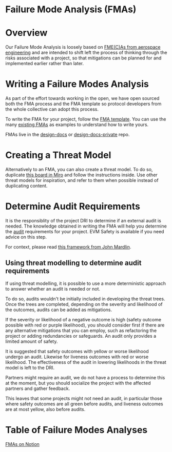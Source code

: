 # Failure Mode Analysis (FMAs)

# Overview
Our Failure Mode Analysis is loosely based on [FME(C)As from aerospace engineering](https://en.wikipedia.org/wiki/Failure_mode_and_effects_analysis) and are intended to shift left the process of thinking through the risks associated with a project, so that mitigations can be planned for and implemented earlier rather than later.

# Writing a Failure Modes Analysis
As part of the effort towards working in the open, we have open sourced both the FMA process and the FMA template so protocol developers from the whole collective can adopt this process. 

To write the FMA for your project, follow the [FMA template](https://github.com/ethereum-optimism/design-docs/blob/main/assets/fma-template.md). You can use the many [existing FMAs](https://github.com/ethereum-optimism/design-docs/tree/main/security) as examples to understand how to write yours.

FMAs live in the [design-docs](https://github.com/ethereum-optimism/design-docs/blob/main/security/failure-modes-analysis.md) or [design-docs-private](https://github.com/ethereum-optimism/design-docs-private) repo.

# Creating a Threat Model
Alternatively to an FMA, you can also create a threat model. To do so, duplicate [this board in Miro](https://miro.com/app/board/uXjVJZcWoL4=/?share_link_id=116069408256) and follow the instructions inside. Use other threat models for inspiration, and refer to them when possible instead of duplicating content.

# Determine Audit Requirements
It is the responsiblity of the project DRI to determine if an external audit is needed. The knowledge obtained in writing the FMA will help you determine the [audit](./audits.md) requirements for your project. EVM Safety is available if you need advice on this step.

For context, please read [this framework from John Mardlin](https://gov.optimism.io/t/op-labs-audit-framework-when-to-get-external-security-review-and-how-to-prepare-for-it/6864). 

## Using threat modelling to determine audit requirements

If using threat modelling, it is possible to use a more deterministic approach to answer whether an audit is needed or not.

To do so, audits wouldn't be initially included in developing the threat trees. Once the trees are completed, depending on the severity and likelihood of the outcomes, audits can be added as mitigations.

If the severity or likelihood of a negative outcome is high (safety outcome possible with red or purple likelihood), you should consider first if there are any alternative mitigations that you can employ, such as refactoring the project or adding redundancies or safeguards. An audit only provides a limited amount of safety.

It is suggested that safety outcomes with yellow or worse likelihood undergo an audit. Likewise for liveness outcomes with red or worse likelihood. The effectiveness of the audit in lowering likelihoods in the threat model is left to the DRI.

Partners might require an audit, we do not have a process to determine this at the moment, but you should socialize the project with the affected partners and gather feedback.

This leaves that some projects might not need an audit, in particular those where safety outcomes are all green before audits, and liveness outcomes are at most yellow, also before audits.

# Table of Failure Modes Analyses

[FMAs on Notion](https://www.notion.so/oplabs/Failure-Mode-Analyses-FMAs-1fb9f65a13e542e5b48af6c850763494?pvs=4#7279d87ce31644e4a725f837096bb24c)
